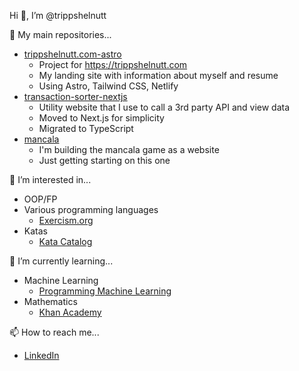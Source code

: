 Hi 👋, I’m @trippshelnutt

🎯 My main repositories...
- [trippshelnutt.com-astro](https://github.com/trippshelnutt/trippshelnutt.com-astro)
  - Project for https://trippshelnutt.com
  - My landing site with information about myself and resume
  - Using Astro, Tailwind CSS, Netlify
- [transaction-sorter-nextjs](https://github.com/trippshelnutt/transaction-sorter-nextjs)
  - Utility website that I use to call a 3rd party API and view data
  - Moved to Next.js for simplicity
  - Migrated to TypeScript
- [mancala](https://github.com/trippshelnutt/mancala)
  - I'm building the mancala game as a website
  - Just getting starting on this one

👀 I’m interested in...
- OOP/FP
- Various programming languages
  - [Exercism.org](https://exercism.org/profiles/trippshelnutt)
- Katas
  - [Kata Catalog](https://github.com/ardalis/kata-catalog) 

🌱 I’m currently learning...
- Machine Learning
  - [Programming Machine Learning](https://www.progml.com/)
- Mathematics
  - [Khan Academy](https://www.khanacademy.org/profile/trippshelnutt)

📫 How to reach me...
- [LinkedIn](https://www.linkedin.com/in/trippshelnutt/)
